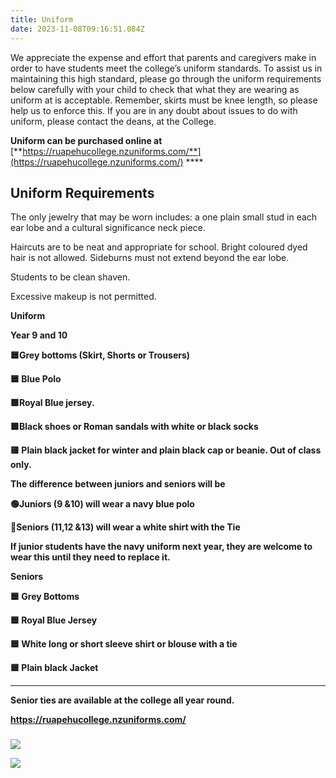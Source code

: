 ```yaml
---
title: Uniform
date: 2023-11-08T09:16:51.084Z
---
```

We appreciate the expense and effort that parents and caregivers make in order to have students meet the college’s uniform standards. To assist us in maintaining this high standard, please go through the uniform requirements below carefully with your child to check that what they are wearing as uniform at is acceptable. Remember, skirts must be knee length, so please help us to enforce this. If you are in any doubt about issues to do with uniform, please contact the deans, at the College. 

**Uniform can be purchased online at** [**https://ruapehucollege.nzuniforms.com/**](https://ruapehucollege.nzuniforms.com/) ****

## Uniform Requirements

The only jewelry that may be worn includes: a one plain small stud in each ear lobe and a cultural significance neck piece.  

Haircuts are to be neat and appropriate for school. Bright coloured dyed hair is not allowed. Sideburns must not extend beyond the ear lobe. 

Students to be clean shaven.

Excessive makeup is not permitted.

**Uniform**

**Year 9 and 10** 

**🟦Grey bottoms (Skirt, Shorts or Trousers)** 

**🟦 Blue Polo**

**🟪Royal Blue jersey.** 

**🟪Black shoes or Roman sandals with white or black socks**

**🟨 Plain black jacket for winter and plain black cap or beanie. Out of class only.** 

**The difference between juniors and seniors will be** 

**🟢Juniors (9 &10) will wear a navy blue polo** 

**🔵Seniors  (11,12 &13) will wear a white shirt with the Tie**

**If junior students have the navy uniform next year, they are welcome to wear this until they need to replace it.** 

**Seniors**

**🟦 Grey Bottoms**

**🟦 Royal Blue Jersey**

**🟦 White long or short sleeve shirt or blouse with a tie**

**🟦 Plain black Jacket**

****

**Senior ties are available at the college all year round.** 

**https://ruapehucollege.nzuniforms.com/**

### 

![](https://res.cloudinary.com/ruapehu-college/image/upload/v1699409124/Uniform_1_aozpmt.jpg)

![](https://res.cloudinary.com/ruapehu-college/image/upload/v1699409124/Uniform_2_yzdcvj.jpg)

![]()
